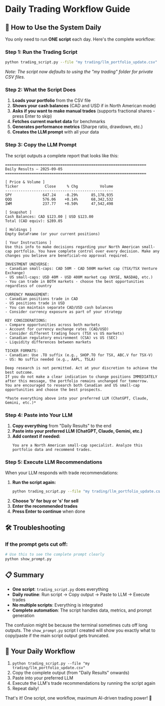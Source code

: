 # Daily Trading Workflow Guide

## 🔄 **How to Use the System Daily**

You only need to run **ONE script** each day. Here's the complete workflow:

### **Step 1: Run the Trading Script**
```bash
python trading_script.py --file "my trading/llm_portfolio_update.csv"
```
*Note: The script now defaults to using the "my trading" folder for private CSV files.*

### **Step 2: What the Script Does**
1. **Loads your portfolio** from the CSV file
2. **Shows your cash balances** (CAD and USD if in North American mode)
3. **Asks if you want to make manual trades** (supports fractional shares - press Enter to skip)
4. **Fetches current market data** for benchmarks
5. **Generates performance metrics** (Sharpe ratio, drawdown, etc.)
6. **Creates the LLM prompt** with all your data

### **Step 3: Copy the LLM Prompt**
The script outputs a complete report that looks like this:

```
================================================================
Daily Results — 2025-09-05
================================================================

[ Price & Volume ]
Ticker            Close     % Chg          Volume
-------------------------------------------------
SPY              647.24    -0.29%      85,178,935
QQQ              576.06    +0.14%      68,342,532
IWM              237.77    +0.50%      47,542,498

[ Snapshot ]
Cash Balances: CAD $123.00 | USD $123.00
Total (CAD equiv): $289.05

[ Holdings ]
Empty DataFrame (or your current positions)

[ Your Instructions ]
Use this info to make decisions regarding your North American small-cap portfolio. You have complete control over every decision. Make any changes you believe are beneficial—no approval required.

INVESTMENT UNIVERSE:
- Canadian small-caps: CAD 50M - CAD 500M market cap (TSX/TSX Venture Exchange)  
- US small-caps: USD 40M - USD 400M market cap (NYSE, NASDAQ, etc.)
- You can trade in BOTH markets - choose the best opportunities regardless of country

CURRENCY MANAGEMENT:
- Canadian positions trade in CAD
- US positions trade in USD  
- You can maintain separate CAD/USD cash balances
- Consider currency exposure as part of your strategy

KEY CONSIDERATIONS:
- Compare opportunities across both markets
- Account for currency exchange rates (CAD/USD)
- Consider different trading hours (TSX vs US markets)
- Canadian regulatory environment (CSA) vs US (SEC)
- Liquidity differences between markets

TICKER FORMATS:
- Canadian: Use .TO suffix (e.g., SHOP.TO for TSX, ABC.V for TSX-V)
- US: No suffix needed (e.g., AAPL, TSLA)

Deep research is not permitted. Act at your discretion to achieve the best outcome.
If you do not make a clear indication to change positions IMMEDIATELY after this message, the portfolio remains unchanged for tomorrow.
You are encouraged to research both Canadian and US small-cap opportunities and choose the best prospects.

*Paste everything above into your preferred LLM (ChatGPT, Claude, Gemini, etc.)*
```

### **Step 4: Paste into Your LLM**
1. **Copy everything** from "Daily Results" to the end
2. **Paste into your preferred LLM (ChatGPT, Claude, Gemini, etc.)**
3. **Add context if needed:**
   ```
   You are a North American small-cap specialist. Analyze this portfolio data and recommend trades.
   ```

### **Step 5: Execute LLM Recommendations**
When your LLM responds with trade recommendations:
1. **Run the script again:**
   ```bash
   python trading_script.py --file "my trading/llm_portfolio_update.csv"
   ```
2. **Choose 'b' for buy or 's' for sell**
3. **Enter the recommended trades**
4. **Press Enter to continue** when done

## 🛠 **Troubleshooting**

### **If the prompt gets cut off:**
```bash
# Use this to see the complete prompt clearly
python show_prompt.py
```


## 📋 **Summary**
- **One script**: `trading_script.py` does everything
- **Daily routine**: Run script → Copy output → Paste to LLM → Execute trades
- **No multiple scripts**: Everything is integrated
- **Complete automation**: The script handles data, metrics, and prompt generation

The confusion might be because the terminal sometimes cuts off long outputs. The `show_prompt.py` script I created will show you exactly what to copy/paste if the main script output gets truncated.

## 🎯 **Your Daily Workflow**
1. `python trading_script.py --file "my trading/llm_portfolio_update.csv"`
2. Copy the complete output (from "Daily Results" onwards)
3. Paste into your preferred LLM
4. Execute the LLM's trade recommendations by running the script again
5. Repeat daily!

That's it! One script, one workflow, maximum AI-driven trading power! 🚀
